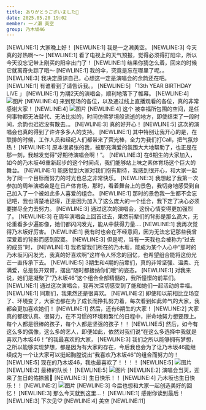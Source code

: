 ```yaml
---
title: ありがとうございました🎂
date: 2025.05.20 19:02
member: 一ノ瀬 美空
group: 乃木坂46
---
```


[NEWLINE:1]
大家晚上好！
[NEWLINE:1]
我是一之濑美空。
[NEWLINE:3]
今天真的好热啊～～
[NEWLINE:1]
看了电视上的天气预报，觉得必须得打阳伞，所以今天没忘记带上刚买的阳伞出门了！
[NEWLINE:1]
结果你猜怎么着，回来的时候它就离奇失踪了哦～
[NEWLINE:1]
我的伞，究竟是忘在哪里了呢。。
[NEWLINE:3]
我决定原谅自己，心想这一定是演唱会的余韵还在吧。
[NEWLINE:1]
有谁看到了请告诉我。。
[NEWLINE:5]
「13th YEAR BIRTHDAY LIVE 」
[NEWLINE:1]
为期2天的演唱会，顺利地落下了帷幕。
[NEWLINE:4]
![图片](https://www.nogizaka46.com/files/46/diary/n46/MEMBER/moblog/202505/mobNOH24u.jpg)
[NEWLINE:4]
来到现场的各位，以及通过线上直播观看的各位，真的非常感谢大家！
[NEWLINE:4]
![图片](https://www.nogizaka46.com/files/46/diary/n46/MEMBER/moblog/202505/mobS6RZPu.jpg)
[NEWLINE:4]
这个
被幸福所包围的空间，是任何事物都无法替代、无法比拟的，时间仿佛梦境般流逝的地方，即使结束了一段时间，余韵也迟迟没有散去。。
[NEWLINE:3]
真的好开心！
[NEWLINE:5]
这次的演唱会也真的得到了许许多多人的支持。
[NEWLINE:1]
其中特别让我开心的是，在联排的时候，工作人员和经纪人们都带来了荧光棒，全力为我们打Call，把气氛炒热！
[NEWLINE:1]
原本很紧张的我，被那充满爱的氛围大大地帮助了，也正是在那一刻，我越发觉得“好期待演唱会啊！”。
[NEWLINE:3]
在6期生的大家加入，如今的乃木坂46重新起步的这个时间点，我们能够站上味之素体育场这个巨大的舞台。
[NEWLINE:1]
能感觉到大家对我们抱有期待，我感到很开心，和大家一起为了同一个目标而努力的时光也总之非常快乐。
[NEWLINE:3]
我想起了我第一次参加的周年演唱会是在日产体育场，那时，看着舞台上的景色，我切身地感受到自己加入了一个被如此多人喜爱的组合。
[NEWLINE:1]
那时的景色我一生都不会忘记吧，我也清楚地记得，正是因为加入了这么庞大的一个组合，我下定了决心必须要拼尽全力去努力。
[NEWLINE:3]
通过这次的演唱会，这份心情变得更加强烈了。
[NEWLINE:3]
在周年演唱会上回首过去，果然前辈们的背影是那么高大，无论重看多少遍影像，她们都闪闪发光，能从中获得力量....
[NEWLINE:1]
我再次觉得乃木坂好厉害。
[NEWLINE:1]
我有时也会在不经意间，因为无法忘记那些我曾深爱着的背影而感到寂寞。
[NEWLINE:3]
但是呢，当有一天我也会被称为“过去的成员”时，
[NEWLINE:1]
我希望我们所在的乃木坂，能成为某个人心中“那时的乃木坂闪闪发光，我真的好喜欢啊”这样令人怀念的回忆，也希望组合能将这份光芒一直传承下去。
[NEWLINE:5]
3期生和4期的前辈们，真的非常坚强、温柔、充满爱，总是张开双臂，摆出“随时都接纳你们哦”的姿态。
[NEWLINE:1]
对我来说，她们是凝聚了“乃木坂46”这个组合全部精髓的，我所憧憬的前辈们。
[NEWLINE:1]
通过这次演唱会，我再次深切感受到了能和她们一起活动的幸福。
[NEWLINE:1]
同期们，我果然还是很喜欢。
[NEWLINE:2]
即使和以前相比立场变了、环境变了，大家也都在为了成长而挣扎努力着，每次看到如此帅气的大家，我都会更加喜欢她们！
[NEWLINE:1]
然后，还有6期生的大家！
[NEWLINE:2]
大家真的都很认真、很努力，在不习惯的环境和繁忙的日程中，拼命地努力想要跟上。每个人都是很棒的孩子，每个人都是坚强的孩子！！
[NEWLINE:5]
然后，如今有这么多的偶像，这么多的艺人，即便如此，依然对我们说“在这么多选择中我就是喜欢乃木坂46！”的我最喜欢的大家，
[NEWLINE:3]
我们之所以能够拥有梦想，之所以能够实现梦想，都是因为有大家的存在，今后我也会为了让乃木坂46能继续成为一个让大家可以挺起胸膛说出“我喜欢乃木坂46”的组合而努力的！
[NEWLINE:5]
现在的乃木坂46，我也最喜欢了！！！！
[NEWLINE:5]
![图片](https://www.nogizaka46.com/files/46/diary/n46/MEMBER/moblog/202505/mobT03lJp.jpg)
[NEWLINE:2]
最棒的队长！
[NEWLINE:5]
![图片](https://www.nogizaka46.com/files/46/diary/n46/MEMBER/moblog/202505/mobfpVnq1.jpg)
[NEWLINE:2]
演唱会当天，迎来了生日的佑捺酱🗻
[NEWLINE:3]
生日快乐！！
[NEWLINE:4]
乃木坂也生日快乐！！
[NEWLINE:2]
![图片](https://www.nogizaka46.com/files/46/diary/n46/MEMBER/moblog/202505/mobuNQP8A.jpg)
[NEWLINE:3]
今后也想和大家一起创造美好的回忆！
[NEWLINE:3]
那么今天就到这里...！
[NEWLINE:1]
感谢你读到最后！
[NEWLINE:3]
下次见♡
[NEWLINE:4]
美空
[NEWLINE:11]